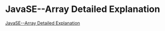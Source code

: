 # JavaSE--Array Detailed Explanation
[JavaSE--Array Detailed Explanation](https://aiwithcloud.com/2022/09/16/javase__array_detailed_explanation/)